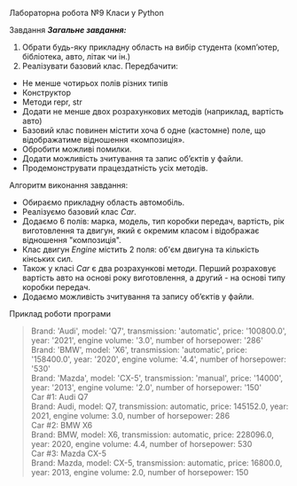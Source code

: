 Лабораторна робота №9
Класи у Python

Завдання
***Загальне завдання:***

1. Обрати будь-яку прикладну область на вибір студента (комп’ютер, бібліотека, авто, літак чи ін.)
2. Реалізувати базовий клас. Передбачити:
- Не менше чотирьох полів різних типів
- Конструктор
- Методи repr, str
- Додати не менше двох розрахункових методів (наприклад, вартість авто)
- Базовий клас повинен містити хоча б одне (кастомне) поле, що відображатиме відношення «композиція».
- Обробити можливі помилки.
- Додати можливість зчитування та запис об’єктів у файли.
- Продемонструвати працездатність усіх методів.


Алгоритм виконання завдання:
- Обираємо прикладну область автомобіль.
- Реалізуємо базовий клас *Car*.
- Додаємо 6 полів: марка, модель, тип коробки передач, вартість, рік виготовлення та двигун, який є окремим класом і 
  відображає відношення "композиція".
- Клас двигун *Engine* містить 2 поля: об'єм двигуна та кількість кінських сил.
- Також у класі *Car* є два розрахункові методи. Перший розраховує вартість авто на основі року виготовлення, а другий - 
  на основі типу коробки передач.
- Додаємо можливість зчитування та запису об’єктів у файли.


Приклад роботи програми
> Brand: 'Audi', model: 'Q7', transmission: 'automatic', price: '100800.0', year: '2021', engine volume: '3.0', number of horsepower: '286'  <br>
> Brand: 'BMW', model: 'X6', transmission: 'automatic', price: '158400.0', year: '2020', engine volume: '4.4', number of horsepower: '530' <br>
> Brand: 'Mazda', model: 'CX-5', transmission: 'manual', price: '14000', year: '2013', engine volume: '2.0', number of horsepower: '150' <br>
> Car #1: Audi Q7 <br>
> Brand: Audi, model: Q7, transmission: automatic, price: 145152.0, year: 2021, engine volume: 3.0, number of horsepower: 286 <br>
> Car #2: BMW X6 <br> 
> Brand: BMW, model: X6, transmission: automatic, price: 228096.0, year: 2020, engine volume: 4.4, number of horsepower: 530 <br>
> Car #3: Mazda CX-5 <br>
> Brand: Mazda, model: CX-5, transmission: automatic, price: 16800.0, year: 2013, engine volume: 2.0, number of horsepower: 150 <br>